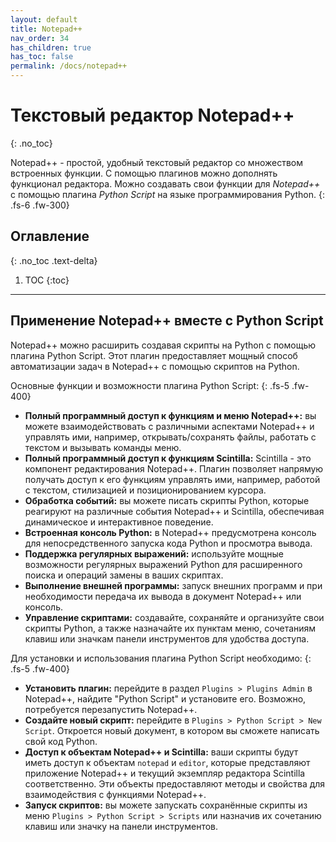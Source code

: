 ```yaml
---
layout: default
title: Notepad++
nav_order: 34
has_children: true
has_toc: false
permalink: /docs/notepad++
---
```


# Текстовый редактор Notepad++
{: .no_toc}

Notepad++ - простой, удобный текстовый редактор со множеством встроенных функции. С помощью плагинов можно дополнять функционал редактора. Можно создавать свои функции для _Notepad++_ с помощью плагина _Python Script_ на языке программирования Python.
{: .fs-6 .fw-300}

## Оглавление
{: .no_toc .text-delta}

1. TOC
{:toc}

---

## Применение Notepad++ вместе с Python Script

Notepad++ можно расширить создавая скрипты на Python с помощью плагина Python Script. 
Этот плагин предоставляет мощный способ автоматизации задач в Notepad++ с помощью скриптов на Python.

Основные функции и возможности плагина Python Script:
{: .fs-5 .fw-400}
- **Полный программный доступ к функциям и меню Notepad++:** вы можете взаимодействовать с различными аспектами Notepad++ и управлять ими, например, открывать/сохранять файлы, работать с текстом и вызывать команды меню.
- **Полный программный доступ к функциям Scintilla:** Scintilla - это компонент редактирования Notepad++. 
Плагин позволяет напрямую получать доступ к его функциям управлять ими, например, работой с текстом, стилизацией и позиционированием курсора.
- **Обработка событий:** вы можете писать скрипты Python, которые реагируют на различные события Notepad++ и Scintilla, обеспечивая динамическое и интерактивное поведение.
- **Встроенная консоль Python:** в Notepad++ предусмотрена консоль для непосредственного запуска кода Python и просмотра вывода.
- **Поддержка регулярных выражений:** используйте мощные возможности регулярных выражений Python для расширенного поиска и операций замены в ваших скриптах.
- **Выполнение внешней программы:** запуск внешних программ и при необходимости передача их вывода в документ Notepad++ или консоль.
- **Управление скриптами:** создавайте, сохраняйте и организуйте свои скрипты Python, а также назначайте их пунктам меню, сочетаниям клавиш или значкам панели инструментов для удобства доступа.

Для установки и использования плагина Python Script необходимо:
{: .fs-5 .fw-400}
- **Установить плагин:** перейдите в раздел `Plugins > Plugins Admin` в Notepad++, найдите "Python Script" и установите его. 
Возможно, потребуется перезапустить Notepad++.
- **Создайте новый скрипт:** перейдите в `Plugins > Python Script > New Script`. 
Откроется новый документ, в котором вы сможете написать свой код Python.
- **Доступ к объектам Notepad++ и Scintilla:** ваши скрипты будут иметь доступ к объектам `notepad` и `editor`, которые представляют приложение Notepad++ и текущий экземпляр редактора Scintilla соответственно. Эти объекты предоставляют методы и свойства для взаимодействия с функциями Notepad++.
- **Запуск скриптов:** вы можете запускать сохранённые скрипты из меню `Plugins > Python Script > Scripts` или назначив их сочетанию клавиш или значку на панели инструментов.